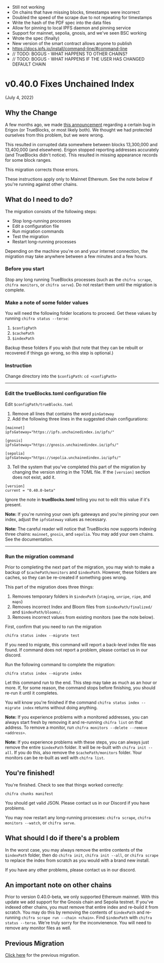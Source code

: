 - Still not working 
- On chains that have missing blocks, timestamps were incorrect 
- Doubled the speed of the scrape due to not repeating for timestamps 
- Write the hash of the PDF spec into the data files 
- Allow for pinning to local IPFS daemon and pinning service 
- Support for mainnet, sepolia, gnosis, and we've seen BSC working 
- Wrote the spec (finally) 
- New version of the smart contract allows anyone to publish 
- https://docs.ipfs.io/install/command-line/#command-line
- // TODO: BOGUS - WHAT HAPPENS TO OTHER CHAINS?
- // TODO: BOGUS - WHAT HAPPENS IF THE USER HAS CHANGED DEFAULT CHAIN

# v0.40.0 Fixes Unchained Index

(July 4, 2022)

## Why the Change

A few months ago, we made [this announcement](https://discord.com/channels/570963863428661248/904527518948806686/955114745369854044)
regarding a certain bug in Erigon (or TrueBlocks, or most likely both). We thought we had protected ourselves from this problem,
but we were wrong.

This resulted in corrupted data somewhere between blocks 13,300,000 and 13,400,000 (and elsewhere).  Erigon stopped
reporting addresses accurately (and TrueBlocks didn't notice). This resulted in missing appearance records for
some block ranges.

This migration corrects those errors.

These instructions apply only to Mainnet Ethereum. See the note below if you're running against other chains.

## What do I need to do?

The migration consists of the following steps:

- Stop long-running processes
- Edit a configuration file
- Run migration commands
- Test the migration
- Restart long-running processes

Depending on the machine you're on and your internet connection, the migration may take anywhere between a few minutes and a few hours.

### Before you start

Stop any long running TrueBlocks processes (such as the `chifra scrape`, `chifra monitors`, or `chifra serve`). Do not restart them until the migration is complete.

### Make a note of some folder values

You will need the following folder locations to proceed. Get these values by running `chifra status --terse`:

1. `$configPath`
2. `$cachePath`
3. `$indexPath`

Backup these folders if you wish (but note that they can be rebuilt or recovered if things go wrong, so this step is optional.)

### Instruction

Change directory into the `$configPath`: `cd <configPath>`

----
### Edit the trueBlocks.toml configuration file

Edit `$configPath/trueBlocks.toml`

1. Remove all lines that contains the word `pinGateway`
2. Add the following three lines in the suggested chain configurations:

```[toml]
[mainnet]
ipfsGateway="https://ipfs.unchainedindex.io/ipfs/"

[gnosis]
ipfsGateway="https://gnosis.unchainedindex.io/ipfs/"

[sepolia]
ipfsGateway="https://sepolia.unchainedindex.io/ipfs/"
```

3. Tell the system that you've completed this part of the migration by changing the version string in the TOML file. If the `[version]` section does not exist, add it.

```[toml]
[version]
current = "0.40.0-beta"
```

Ignore the note in **trueBlocks.toml** telling you not to edit this value if it's present.

**Note:** If you're running your own ipfs gateways and you're pinning your own index, adjust the `ipfsGateway` values as necessary.

**Note:** The careful reader will notice that TrueBlocks now supports indexing three chains: `mainnet`, `gnosis`, and `sepolia`. You may add your own chains. See the documentation.

----
### Run the migration command

Prior to completing the next part of the migration, you may wish to make a backup of `$cachePath/monitors` and `$indexPath`. However, these folders are caches, so they can be re-created if something goes wrong.

This part of the migration does three things:

1. Removes temporary folders in `$indexPath` (`staging`, `unripe`, `ripe`, and `maps`)
2. Removes incorrect Index and Bloom files from `$indexPath/finalized/` and `$indexPath/blooms/`.
3. Removes incorrect values from existing monitors (see the note below).

First, confirm that you need to run the migration

```[bash]
chifra status index --migrate test
```

If you need to migrate, this command will report a back-level index file was found. If command does not report a problem, please contact us in our discord.

Run the following command to complete the migration:

```[bash]
chifra status index --migrate index
```

Let this command run to the end. This step may take as much as an hour or more. If, for some reason, the command stops before finishing, you should re-run it until it completes.

You will know you're finished if the command `chifra status index --migrate index` returns without doing anything.

**Note:** If you experience problems with a monitored addresses, you can always start fresh by removing it and re-running `chifra list` on that address. To remove a monitor, run `chifra monitors --delete --remove <address>`. 

**Note:** If you experience problems with these steps, you can always just remove the entire `$indexPath` folder. It will be re-built with `chifra init --all`. If you do this, also remove the `$cachePath/monitors` folder. Your monitors can be re-built as well with `chifra list`.

## You're finished!

You're finished. Check to see that things worked correctly:

```[bash]
chifra chunks manifest
```

You should get valid JSON. Please contact us in our Discord if you have problems.

You may now restart any long-running processes: `chifra scrape`, `chifra monitors --watch`, or `chifra serve`.

## What should I do if there's a problem

In the worst case, you may always remove the entire contents of the `$indexPath` folder, then do `chifra init`, `chifra init --all`, or `chifra scrape` to replace the index from scratch as you would with a brand new install.

If you have any other problems, please contact us in our discord.

## An important note on other chains

Prior to version 0.40.0-beta, we only supported Ethereum mainnet. With this update we add support for the Gnosis chain and Sepolia testnet. If you've indexed other chains, you must remove that entire index and re-build it from scratch. You may do this by removing the contents of `$indexPath` and re-running `chifra scrape run --chain <chain>`. Find `$indexPath` with `chifra status --terse`. We're truly sorry for the inconvienence. You will need to remove any monitor files as well.

## Previous Migration

[Click here](./README-v0.30.0.md) for the previous migration.
